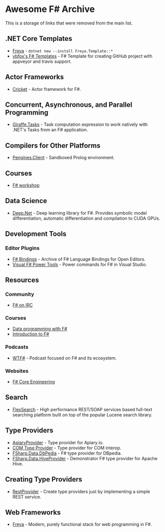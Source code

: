 ﻿Awesome F# Archive
==================
This is a storage of links that were removed from the main list.

## .NET Core Templates
- [Freya](https://freya.io) - `dotnet new --install Freya.Template::*`
- [vbfox's F# Templates](https://github.com/vbfox/FSharpTemplates) - F# Template for creating GitHub project with appveyor and travis support.

## Actor Frameworks
- [Cricket](https://github.com/fsprojects/Cricket) - Actor framework for F#.

## Concurrent, Asynchronous, and Parallel Programming
- [Giraffe.Tasks](https://github.com/giraffe-fsharp/giraffe.tasks) - Task computation expression to work natively with .NET's Tasks from an F# application.

## Compilers for Other Platforms
- [Pengines.Client](https://github.com/ninjarobot/Pengines.Client) - Sandboxed Prolog environment.

## Courses
- [F# workshop](http://www.fsharpworkshop.com/)

## Data Science
- [Deep.Net](http://www.deepml.net) - Deep learning library for F#. Provides symbolic model differentiation, automatic differentiation and compilation to CUDA GPUs.

## Development Tools

### Editor Plugins
- [F# Bindings](https://github.com/fsharp/fsharpbinding) - Archive of F# Language Bindings for Open Editors.
- [Visual F# Power Tools](https://github.com/fsprojects/VisualFSharpPowerTools) - Power commands for F# in Visual Studio.

## Resources

### Community
- [F# on IRC](http://webchat.freenode.net/?channels=%23%23fsharp)

### Courses
- [Data programming with F#](https://www.udemy.com/course/data-programming-with-f/)
- [Introduction to F#](https://fsharp.tv/courses/fsharp-programming-intro/)

### Podcasts
- [WTF#](https://wtfsharp.net) - Podcast focused on F# and its ecosystem.

### Websites
- [F# Core Engineering](http://fsharp.github.io/)

## Search
- [FlexSearch](https://github.com/flexsearch/flexsearch) - High performance REST/SOAP services based full-text searching platform built on top of the popular Lucene search library.

## Type Providers
- [ApiaryProvider](https://github.com/fsprojects/ApiaryProvider) - Type provider for Apiary.io.
- [COM Type Provider](https://github.com/fsprojects/FSharp.Interop.ComProvider) - Type provider for COM interop.
- [FSharp.Data.DbPedia](https://github.com/fsprojects/FSharp.Data.DbPedia) - F# type provider for DBpedia.
- [FSharp.Data.HiveProvider](https://github.com/fsprojects/FSharp.Data.HiveProvider) - Demonstrator F# type provider for Apache Hive.

## Creating Type Providers
- [RestProvider](https://github.com/fsprojects/RestProvider) - Create type providers just by implementing a simple REST service.

## Web Frameworks
- [Freya](https://github.com/xyncro/freya) - Modern, purely functional stack for web programming in F#.
